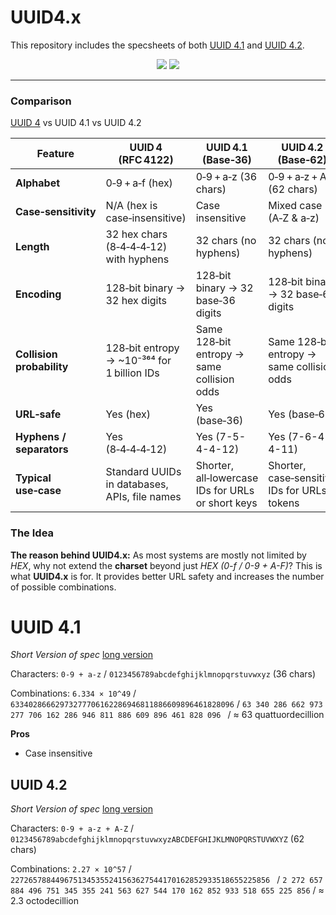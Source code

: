 # UUID4.x

This repository includes the specsheets of both [UUID 4.1]() and [UUID 4.2]().

<p align="center">
  <img src="https://img.shields.io/github/license/TRC-Loop/UUID4.x?style=for-the-badge"/>
  <img src="https://img.shields.io/github/stars/TRC-Loop/UUID4.x?style=for-the-badge"/>
</p>

---

### Comparison

[UUID 4](https://www.ietf.org/rfc/rfc4122.txt) vs UUID 4.1 vs UUID 4.2

| Feature                     | UUID 4 (RFC 4122)                                   | UUID 4.1 (Base‑36)                                 | UUID 4.2 (Base‑62)                                 |
|-----------------------------|-----------------------------------------------------|-----------------------------------------------------|-----------------------------------------------------|
| **Alphabet**                | 0‑9 + a‑f (hex)                                     | 0‑9 + a‑z (36 chars)                               | 0‑9 + a‑z + A‑Z (62 chars)                         |
| **Case‑sensitivity**       | N/A (hex is case‑insensitive)                       | Case insensitive                                    | Mixed case (A‑Z & a‑z)                             |
| **Length**                  | 32 hex chars (8‑4‑4‑4‑12) with hyphens              | 32 chars (no hyphens)                              | 32 chars (no hyphens)                              |
| **Encoding**                | 128‑bit binary → 32 hex digits                     | 128‑bit binary → 32 base‑36 digits                 | 128‑bit binary → 32 base‑62 digits                 |
| **Collision probability**  | 128‑bit entropy → ~10⁻³⁶⁴ for 1 billion IDs         | Same 128‑bit entropy → same collision odds         | Same 128‑bit entropy → same collision odds         |
| **URL‑safe**                | Yes (hex)                                           | Yes (base‑36)                                      | Yes (base‑62)                                      |
| **Hyphens / separators**   | Yes (8‑4‑4‑4‑12)                                     | Yes (7-5-4-4-12)                                                 | Yes (7-6-4-4-11)                                                 |
| **Typical use‑case**        | Standard UUIDs in databases, APIs, file names       | Shorter, all‑lowercase IDs for URLs or short keys | Shorter, case‑sensitive IDs for URLs, tokens       |

### The Idea

**The reason behind UUID4.x:** 
As most systems are mostly not limited by *HEX*, why not extend the **charset** beyond just *HEX (0-f / 0-9 + A-F)*? This is what **UUID4.x** is for. It provides better URL safety and increases the number of possible combinations.


# UUID 4.1

*Short Version of spec* [long version]()

Characters: `0-9 + a-z` / `0123456789abcdefghijklmnopqrstuvwxyz` (36 chars)

Combinations: `6.334 × 10^49` / `63340286662973277706162286946811886609896461828096` / `63 340 286 662 973 277 706 162 286 946 811 886 609 896 461 828 096
` / ≈ 63 quattuordecillion

**Pros**

- Case insensitive

## UUID 4.2

*Short Version of spec* [long version]()

Characters: `0-9 + a-z + A-Z` / `0123456789abcdefghijklmnopqrstuvwxyzABCDEFGHIJKLMNOPQRSTUVWXYZ` (62 chars)

Combinations: `2.27 × 10^57` / `2272657884496751345355241563627544170162852933518655225856
` / `2 272 657 884 496 751 345 355 241 563 627 544 170 162 852 933 518 655 225 856` / ≈ 2.3 octodecillion

